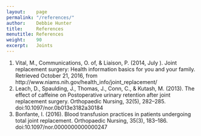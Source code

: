 ```yaml
---
layout:    page
permalink: "/references/"
author:    Debbie Hunter
title:     References
menutitle: References
weight:    90
excerpt:   Joints
---
```


<ol>
<li id="vital">Vital, M., Communications, O. of, & Liaison, P. (2014, July ). Joint replacement surgery: Health information basics for you and your family. Retrieved October 21, 2016, from http://www.niams.nih.gov/health_info/joint_replacement/</li>
<li id="leach">Leach, D., Spaulding, J., Thomas, J., Conn, C., & Kutash, M. 	(2013). The effect of caffeine on Postoperative urinary retention after joint replacement surgery. Orthopaedic Nursing, 32(5), 282–285. doi:10.1097/nor.0b013e3182a30184</li>
<li id="bonfante">Bonfante, I. (2016). Blood transfusion practices in patients  undergoing total joint replacement. Orthopaedic Nursing, 35(3), 183–186. doi:10.1097/nor.0000000000000247</li>
</ol>